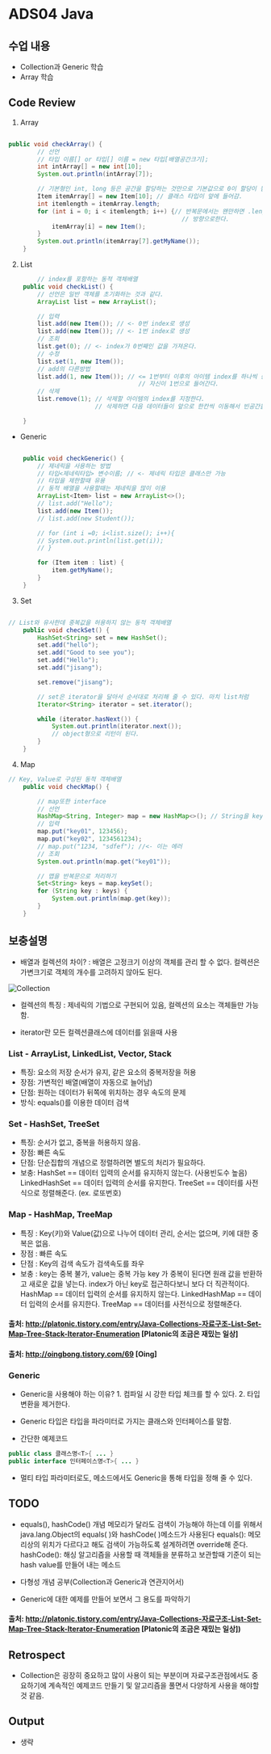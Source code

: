 # ADS04 Java 

## 수업 내용
- Collection과 Generic 학습
- Array 학습

## Code Review

1. Array

```Java

public void checkArray() {
		// 선언
		// 타입 이름[] or 타입[] 이름 = new 타입[배열공간크기];
		int intArray[] = new int[10];
		System.out.println(intArray[7]);

		// 기본형인 int, long 등은 공간을 할당하는 것만으로 기본값으로 0이 할당이 됨.
		Item itemArray[] = new Item[10]; // 클래스 타입이 앞에 들어감.
		int itemlength = itemArray.length;
		for (int i = 0; i < itemlength; i++) {// 반복문에서는 왠만하면 .length를 직접 하지 않는
												// 방향으로한다.
			itemArray[i] = new Item();
		}
		System.out.println(itemArray[7].getMyName());
	}

```

2. List

```Java
        // index를 포함하는 동적 객체배열
	public void checkList() {
		// 선언은 일반 객체를 초기화하는 것과 같다.
		ArrayList list = new ArrayList();

		// 입력
		list.add(new Item()); // <- 0번 index로 생성
		list.add(new Item()); // <- 1번 index로 생성
		// 조회
		list.get(0); // <- index가 0번째인 값을 가져온다.
		// 수정
		list.set(1, new Item());
		// add의 다른방법
		list.add(1, new Item()); // <= 1번부터 이후의 아이템 index를 하나씩 증가시키고
									// 자신이 1번으로 들어간다.
		// 삭제
		list.remove(1); // 삭제할 아이템의 index를 지정한다.
						// 삭제하면 다음 데이터들이 앞으로 한칸씩 이동해서 빈공간을 채운다.

	}
```

* Generic

```Java

	public void checkGeneric() {
		// 제네릭을 사용하는 방법
		// 타입<제네릭타입> 변수이름; // <- 제네릭 타입은 클래스만 가능
		// 타입을 제한할때 유용
		// 동적 배열을 사용할때는 제네릭을 많이 이용
		ArrayList<Item> list = new ArrayList<>();
		// list.add("Hello");
		list.add(new Item());
		// list.add(new Student());

		// for (int i =0; i<list.size(); i++){
		// System.out.println(list.get(i));
		// }

		for (Item item : list) {
			item.getMyName();
		}
	} 
```

3. Set

```Java

// List와 유사한데 중복값을 허용하지 않는 동적 객체배열
	public void checkSet() {
		HashSet<String> set = new HashSet();
		set.add("hello");
		set.add("Good to see you");
		set.add("Hello");
		set.add("jisang");

		set.remove("jisang");

		// set은 iterator을 달아서 순서대로 처리해 줄 수 있다. 마치 list처럼
		Iterator<String> iterator = set.iterator();

		while (iterator.hasNext()) {
			System.out.println(iterator.next());
			// object형으로 리턴이 된다.
		}
	}

```

4. Map

```Java
// Key, Value로 구성된 동적 객체배열
	public void checkMap() {

		// map또한 interface
		// 선언
		HashMap<String, Integer> map = new HashMap<>(); // String을 key로 Integer를 Value로 설정
		// 입력
		map.put("key01", 123456);
		map.put("key02", 1234561234);
		// map.put("1234, "sdfef"); //<- 이는 에러
		// 조회
		System.out.println(map.get("key01"));

		// 맵을 반복문으로 처리하기
		Set<String> keys = map.keySet();
		for (String key : keys) {
			System.out.println(map.get(key));
		}
	}
```

## 보충설명

- 배열과 컬렉션의 차이? : 배열은 고정크기 이상의 객체를 관리 할 수 없다. 컬렉션은 가변크기로 객체의 개수를 고려하지 않아도 된다.

![Collection](http://postfiles16.naver.net/20160122_143/premiummina_1453441737058vb0Av_PNG/%C4%C3%B7%BA%BC%C7%B0%FA_%C0%CE%C5%CD%C6%E4%C0%CC%BD%BA%BF%CD_%C5%AC%B7%A1%BD%BA.png?type=w966)

- 컬렉션의 특징 : 제네릭의 기법으로 구현되어 있음, 컬렉션의 요소는 객체들만 가능함.

- iterator란 모든 컬렉션클래스에 데이터를 읽을때 사용

### List - ArrayList, LinkedList, Vector, Stack
- 특징: 요소의 저장 순서가 유지, 같은 요소의 중복저장을 허용
- 장점: 가변적인 배열(배열이 자동으로 늘어남) 
- 단점: 원하는 데이터가 뒤쪽에 위치하는 경우 속도의 문제
- 방식: equals()를 이용한 데이터 검색

### Set - HashSet, TreeSet
- 특징: 순서가 없고, 중복을 허용하지 않음.
- 장점: 빠른 속도
- 단점: 단순집합의 개념으로 정렬하려면 별도의 처리가 필요하다.
- 보충: HashSet == 데이터 입력의 순서를 유지하지 않는다. (사용빈도수 높음)
		LinkedHashSet == 데이터 입력의 순서를 유지한다. 
		TreeSet == 데이터를 사전식으로 정렬해준다. (ex. 로또번호)

### Map - HashMap, TreeMap
- 특징 : Key(키)와 Value(값)으로 나누어 데이터 관리, 순서는 없으며, 키에 대한 중복은 없음.
- 장점 : 빠른 속도
- 단점 : Key의 검색 속도가 검색속도를 좌우
- 보충 : key는 중복 불가, value는 중복 가능
        key 가 중복이 된다면 원래 값을 반환하고 새로운 값을 넣는다.
		index가 아닌 key로 접근하다보니 보다 더 직관적이다.
		HashMap == 데이터 입력의 순서를 유지하지 않는다.
		LinkedHashMap == 데이터 입력의 순서를 유지한다.
		TreeMap == 데이터를 사전식으로 정렬해준다.


 #### 출처: http://platonic.tistory.com/entry/Java-Collections-자료구조-List-Set-Map-Tree-Stack-Iterator-Enumeration [Platonic의 조금은 재밌는 일상]
 #### 출처: http://oingbong.tistory.com/69 [Oing] 

 ### Generic
 
 - Generic을 사용해야 하는 이유? 1. 컴파일 시 강한 타입 체크를 할 수 있다. 2. 타입 변환을 제거한다. 
 
 - Generic 타입은 타입을 파라미터로 가지는 클래스와 인터페이스를 말함.
 
 - 간단한 예제코드
 
 ```Java
 public class 클래스명<T>{ ... }
 public interface 인터페이스명<T>{ ... }
 ```
- 멀티 타입 파라미터로도, 메소드에서도 Generic을 통해 타입을 정해 줄 수 있다.

## TODO

- equals(), hashCode() 개념
    메모리가 달라도 검색이 가능해야 하는데 이를 위해서 java.lang.Object의 equals( )와 hashCode( )메소드가 사용된다
    equals(): 메모리상의 위치가 다르다고 해도 검색이 가능하도록 설계하려면 override해 준다. hashCode(): 해싱 알고리즘을 사용할 때 객체들을 분류하고 보관할때 기준이 되는 hash value를 만들어 내는 메소드

- 다형성 개념 공부(Collection과 Generic과 연관지어서)

-  Generic에 대한 예제를 만들어 보면서 그 용도를 파악하기 



#### 출처: http://platonic.tistory.com/entry/Java-Collections-자료구조-List-Set-Map-Tree-Stack-Iterator-Enumeration [Platonic의 조금은 재밌는 일상])

## Retrospect

- Collection은 굉장히 중요하고 많이 사용이 되는 부분이며 자료구조관점에서도 중요하기에 계속적인 예제코드 만들기 및 알고리즘을 풀면서 다양하게 사용을 해야할 것 같음. 

## Output
- 생략

